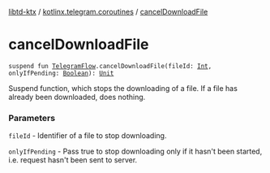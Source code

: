 [libtd-ktx](../index.md) / [kotlinx.telegram.coroutines](index.md) / [cancelDownloadFile](./cancel-download-file.md)

# cancelDownloadFile

`suspend fun `[`TelegramFlow`](../kotlinx.telegram.core/-telegram-flow/index.md)`.cancelDownloadFile(fileId: `[`Int`](https://kotlinlang.org/api/latest/jvm/stdlib/kotlin/-int/index.html)`, onlyIfPending: `[`Boolean`](https://kotlinlang.org/api/latest/jvm/stdlib/kotlin/-boolean/index.html)`): `[`Unit`](https://kotlinlang.org/api/latest/jvm/stdlib/kotlin/-unit/index.html)

Suspend function, which stops the downloading of a file. If a file has already been downloaded,
does nothing.

### Parameters

`fileId` - Identifier of a file to stop downloading.

`onlyIfPending` - Pass true to stop downloading only if it hasn't been started, i.e. request
hasn't been sent to server.